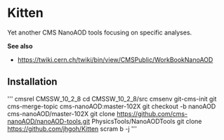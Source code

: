 # Kitten
Yet another CMS NanoAOD tools focusing on specific analyses.

**See also**
- https://twiki.cern.ch/twiki/bin/view/CMSPublic/WorkBookNanoAOD

## Installation
'''
cmsrel CMSSW_10_2_8
cd CMSSW_10_2_8/src
cmsenv
git-cms-init
git cms-merge-topic cms-nanoAOD:master-102X
git checkout -b nanoAOD cms-nanoAOD/master-102X
git clone https://github.com/cms-nanoAOD/nanoAOD-tools.git PhysicsTools/NanoAODTools
git clone https://github.com/jhgoh/Kitten
scram b -j
'''
